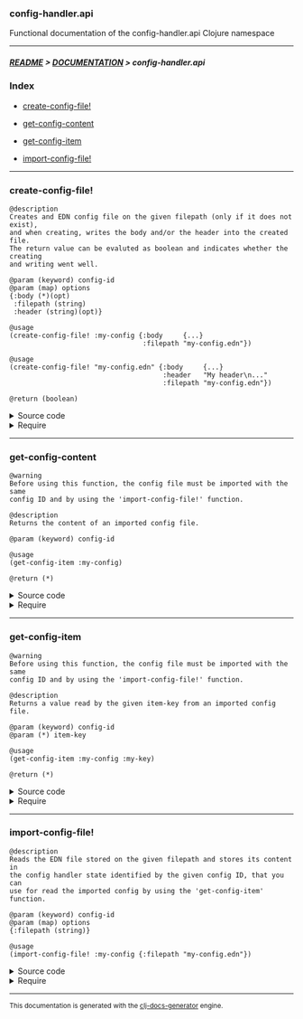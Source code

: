 
### config-handler.api

Functional documentation of the config-handler.api Clojure namespace

---

##### [README](../../../README.md) > [DOCUMENTATION](../../COVER.md) > config-handler.api

### Index

- [create-config-file!](#create-config-file)

- [get-config-content](#get-config-content)

- [get-config-item](#get-config-item)

- [import-config-file!](#import-config-file)

---

### create-config-file!

```
@description
Creates and EDN config file on the given filepath (only if it does not exist),
and when creating, writes the body and/or the header into the created file.
The return value can be evaluted as boolean and indicates whether the creating
and writing went well.
```

```
@param (keyword) config-id
@param (map) options
{:body (*)(opt)
 :filepath (string)
 :header (string)(opt)}
```

```
@usage
(create-config-file! :my-config {:body     {...}
                                 :filepath "my-config.edn"})
```

```
@usage
(create-config-file! "my-config.edn" {:body     {...}
                                      :header   "My header\n..."
                                      :filepath "my-config.edn"})
```

```
@return (boolean)
```

<details>
<summary>Source code</summary>

```
(defn create-config-file!
  [config-id {:keys [body filepath header]}]
  (if-not (io/file-exists? filepath)
          (and (if body   (io/write-edn-file!   filepath body   {:create? true}) :no-body-passed)
               (if header (io/write-edn-header! filepath header {:create? true}) :no-header-passed))
          (-> :config-file-already-exists)))
```

</details>

<details>
<summary>Require</summary>

```
(ns my-namespace (:require [config-handler.api :refer [create-config-file!]]))

(config-handler.api/create-config-file! ...)
(create-config-file!                    ...)
```

</details>

---

### get-config-content

```
@warning
Before using this function, the config file must be imported with the same
config ID and by using the 'import-config-file!' function.
```

```
@description
Returns the content of an imported config file.
```

```
@param (keyword) config-id
```

```
@usage
(get-config-item :my-config)
```

```
@return (*)
```

<details>
<summary>Source code</summary>

```
(defn get-config-content
  [config-id]
  (or (get state/IMPORTED-CONFIG-FILES config-id)
      (throw (Exception. (str "No config file imported with the given ID:" config-id)))))
```

</details>

<details>
<summary>Require</summary>

```
(ns my-namespace (:require [config-handler.api :refer [get-config-content]]))

(config-handler.api/get-config-content ...)
(get-config-content                    ...)
```

</details>

---

### get-config-item

```
@warning
Before using this function, the config file must be imported with the same
config ID and by using the 'import-config-file!' function.
```

```
@description
Returns a value read by the given item-key from an imported config file.
```

```
@param (keyword) config-id
@param (*) item-key
```

```
@usage
(get-config-item :my-config :my-key)
```

```
@return (*)
```

<details>
<summary>Source code</summary>

```
(defn get-config-item
  [config-id item-key]
  (if-let [config (get-config-content config-id)]
          (get config item-key)))
```

</details>

<details>
<summary>Require</summary>

```
(ns my-namespace (:require [config-handler.api :refer [get-config-item]]))

(config-handler.api/get-config-item ...)
(get-config-item                    ...)
```

</details>

---

### import-config-file!

```
@description
Reads the EDN file stored on the given filepath and stores its content in
the config handler state identified by the given config ID, that you can
use for read the imported config by using the 'get-config-item' function.
```

```
@param (keyword) config-id
@param (map) options
{:filepath (string)}
```

```
@usage
(import-config-file! :my-config {:filepath "my-config.edn"})
```

<details>
<summary>Source code</summary>

```
(defn import-config-file!
  [config-id {:keys [filepath]}]
  (if-let [file-content (io/read-edn-file filepath)]
          (swap! state/IMPORTED-CONFIG-FILES assoc config-id file-content)))
```

</details>

<details>
<summary>Require</summary>

```
(ns my-namespace (:require [config-handler.api :refer [import-config-file!]]))

(config-handler.api/import-config-file! ...)
(import-config-file!                    ...)
```

</details>

---

<sub>This documentation is generated with the [clj-docs-generator](https://github.com/bithandshake/clj-docs-generator) engine.</sub>

